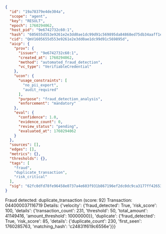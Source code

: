 ```json
{
  "id": "19a78379e4de304a",
  "scope": "agent",
  "key": "RESULT",
  "epoch": 1760294062,
  "host_pid": "9e6742732c60:1",
  "hash": "605655d553e9261e2e3dd0ae1dc99d91c569895da84868ed75db34aaff1e7eec",
  "cid": "QmV1605655d553e9261e2e3dd0ae1dc99d91c569895d",
  "aicp": {
    "prov": {
      "issuer": "9e6742732c60:1",
      "created_at": 1760294062,
      "method": "automated_fraud_detection",
      "vc_type": "VerifiableCredential"
    },
    "ucon": {
      "usage_constraints": [
        "no_pii_export",
        "audit_required"
      ],
      "purpose": "fraud_detection_analysis",
      "enforcement": "mandatory"
    },
    "eval": {
      "confidence": 1.0,
      "evidence_count": 0,
      "review_status": "pending",
      "evaluated_at": 1760294062
    }
  },
  "sources": [],
  "edges": [],
  "metrics": {},
  "thresholds": {},
  "tags": [
    "fraud",
    "duplicate_transaction",
    "risk_critical"
  ],
  "sig": "62fc0dfd78fe96458e0737a4e603f931b867196ef2dc0dc9ca3177ff42653e49"
}
```

Fraud detected: duplicate_transaction (score: 92)
Transaction: 044000037116719
Details: {'velocity': {'fraud_detected': True, 'risk_score': 100, 'details': {'transaction_count': 231, 'threshold': 50, 'total_amount': 41149416, 'amount_threshold': 10000000}}, 'duplicate': {'fraud_detected': True, 'risk_score': 85, 'details': {'duplicate_count': 230, 'first_seen': 1760285763, 'matching_hash': 'c24831f619c6556e'}}}